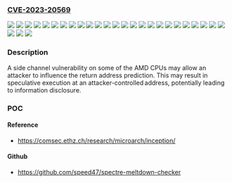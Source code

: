 ### [CVE-2023-20569](https://cve.mitre.org/cgi-bin/cvename.cgi?name=CVE-2023-20569)
![](https://img.shields.io/static/v1?label=Product&message=%201st%20Gen%20AMD%20EPYC%E2%84%A2%20Processors&color=blue)
![](https://img.shields.io/static/v1?label=Product&message=%20Ryzen%E2%84%A2%20Threadripper%E2%84%A2%205000%20Series%20Processors&color=blue)
![](https://img.shields.io/static/v1?label=Product&message=2nd%20Gen%20AMD%20EPYC%E2%84%A2%20Processors&color=blue)
![](https://img.shields.io/static/v1?label=Product&message=3rd%20Gen%20AMD%20EPYC%E2%84%A2%20%20Processors&color=blue)
![](https://img.shields.io/static/v1?label=Product&message=4th%20Gen%20AMD%20EPYC%E2%84%A2%20%20Processors&color=blue)
![](https://img.shields.io/static/v1?label=Product&message=Athlon%E2%84%A2%203000%20Series%20Mobile%20Processors%20with%20Radeon%E2%84%A2%20Graphics&color=blue)
![](https://img.shields.io/static/v1?label=Product&message=Athlon%E2%84%A2%203000%20Series%20Processors%20with%20Radeon%E2%84%A2%20Graphics%20&color=blue)
![](https://img.shields.io/static/v1?label=Product&message=Athlon%E2%84%A2%20PRO%203000%20Series%20Processors%20with%20Radeon%E2%84%A2%20Vega%20Graphics&color=blue)
![](https://img.shields.io/static/v1?label=Product&message=Ryzen%E2%84%A2%203000%20Series%20Desktop%20Processors%20with%20Radeon%E2%84%A2%20Graphics&color=blue)
![](https://img.shields.io/static/v1?label=Product&message=Ryzen%E2%84%A2%203000%20Series%20Desktop%20Processors&color=blue)
![](https://img.shields.io/static/v1?label=Product&message=Ryzen%E2%84%A2%204000%20Series%20Desktop%20Processors%20with%20Radeon%E2%84%A2%20Graphics&color=blue)
![](https://img.shields.io/static/v1?label=Product&message=Ryzen%E2%84%A2%205000%20Series%20Desktop%20Processors%20&color=blue)
![](https://img.shields.io/static/v1?label=Product&message=Ryzen%E2%84%A2%205000%20Series%20Desktop%20Processors%20with%20Radeon%E2%84%A2%20Graphics&color=blue)
![](https://img.shields.io/static/v1?label=Product&message=Ryzen%E2%84%A2%205000%20Series%20Processors%20with%20Radeon%E2%84%A2%20Graphics&color=blue)
![](https://img.shields.io/static/v1?label=Product&message=Ryzen%E2%84%A2%206000%20Series%20Processors%20with%20Radeon%E2%84%A2%20Graphics&color=blue)
![](https://img.shields.io/static/v1?label=Product&message=Ryzen%E2%84%A2%207000%20Series%20Processors%20with%20Radeon%E2%84%A2%20Graphics&color=blue)
![](https://img.shields.io/static/v1?label=Product&message=Ryzen%E2%84%A2%207000%20Series%20Processors&color=blue)
![](https://img.shields.io/static/v1?label=Product&message=Ryzen%E2%84%A2%207040%20Series%20Processors%20with%20Radeon%E2%84%A2%20Graphics&color=blue)
![](https://img.shields.io/static/v1?label=Product&message=Ryzen%E2%84%A2%20PRO%203000%20Series%20Desktop%20Processors&color=blue)
![](https://img.shields.io/static/v1?label=Product&message=Ryzen%E2%84%A2%20PRO%203000%20Series%20Processors%20with%20Radeon%E2%84%A2%20Vega%20Graphics&color=blue)
![](https://img.shields.io/static/v1?label=Product&message=Ryzen%E2%84%A2%20PRO%204000%20Series%20Desktop%20Processors&color=blue)
![](https://img.shields.io/static/v1?label=Product&message=Ryzen%E2%84%A2%20PRO%205000%20Series%20Desktop%20Processors&color=blue)
![](https://img.shields.io/static/v1?label=Product&message=Ryzen%E2%84%A2%20PRO%205000%20Series%20Processors&color=blue)
![](https://img.shields.io/static/v1?label=Product&message=Ryzen%E2%84%A2%20PRO%206000%20Series%20Processors&color=blue)
![](https://img.shields.io/static/v1?label=Product&message=Ryzen%E2%84%A2%20Threadripper%E2%84%A2%202000%20Series%20Processors%20&color=blue)
![](https://img.shields.io/static/v1?label=Product&message=Ryzen%E2%84%A2%20Threadripper%E2%84%A2%203000%20Series%20Processors&color=blue)
![](https://img.shields.io/static/v1?label=Version&message=n%2Fa&color=blue)
![](https://img.shields.io/static/v1?label=Vulnerability&message=n%2Fa&color=brighgreen)

### Description

A side channel vulnerability on some of the AMD CPUs may allow an attacker to influence the return address prediction. This may result in speculative execution at an attacker-controlled address, potentially leading to information disclosure.

### POC

#### Reference
- https://comsec.ethz.ch/research/microarch/inception/

#### Github
- https://github.com/speed47/spectre-meltdown-checker

